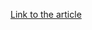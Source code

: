 [Link to the article](https://www.akamai.com/blog/security/new-ddos-vector-observed-in-the-wild-wsd-attacks-hitting-35gbps)
